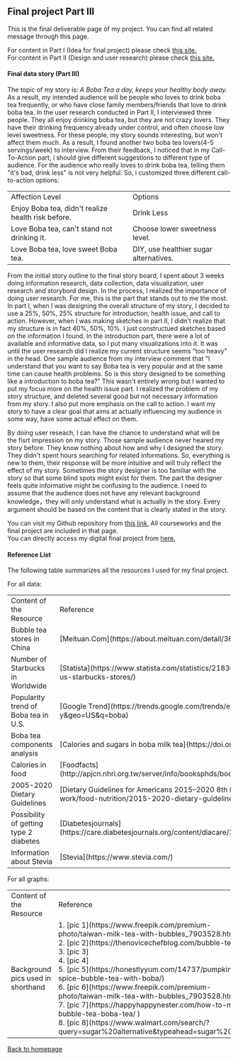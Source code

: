 ## Final project Part III

This is the final deliverable page of my project. You can find all related message through this page.

For content in Part I (Idea for final project) please check [this site.](/final_project_part1_xiaoyes.md) <br>
For content in Part II (Design and user research) please check [this site.](/final_project_part2_xiaoyes.md) <br>

#### Final data story (Part III)

The topic of my story is: *A Boba Tea a day, keeps your healthy body away.*<br>
As a result, my intended audience will be people who loves to drink boba tea frequently, or who have close family members/friends that love to drink boba tea. In the user research conducted in Part II, I interviewed three people. They all enjoy drinking boba tea, but they are not crazy lovers. They have their drinking frequency already under control, and often choose low level sweetness. For these people, my story sounds interesting, but won't affect them much. As a result, I found another two boba tea lovers(4-5 servings/week) to interview. From their feedback, I noticed that in my Call-To-Action part, i should give different suggestions to different type of audience. For the audience who really loves to drink boba tea, telling them "it's bad, drink less" is not very helpful. So, i customized three different call-to-action options: <br>
<table>
<tr>
  <td>Affection Level</td>
  <td>Options</td>
</tr>
<tr>
  <td>Enjoy Boba tea, didn't realize health risk before.</td>
  <td>Drink Less</td>
</tr>
<tr>
  <td>Love Boba tea, can't stand not drinking it.</td>
  <td>Choose lower sweetness level.</td>
</tr>
<tr>
  <td>Love Boba tea, love sweet Boba tea.</td>
  <td>DIY, use healthier sugar alternatives.</td>
</tr>
</table>

From the initial story outline to the final story board, I spent about 3 weeks doing information research, data collection, data visualization, user research and storybord design. In the process, I realized the importance of doing user research. For me, this is the part that stands out to me the most. In part I, when I was designing the overall structure of my story, I decided to use a 25%, 50%, 25% structure for introduction, health issue, and call to action. However, when I was making sketches in part II, I didn't realize that my structure is in fact 40%, 50%, 10%. I just constructued sketches based on the information I found. In the introduction part, there were a lot of available and informative data, so I put many visualizations into it. It was until the user research did I realize my current structure seems "too heavy" in the head. One sample audience from my interview comment that "I understand that you want to say Boba tea is very popular and at the same time can cause health problems. So is this story designed to be something like a introduction to boba tea?" This wasn't entirely wrong but I wanted to put my focus more on the health issue part. I realized the problem of my story structure, and deleted several good but not necessary information from my story. I also put more emphasis on the call to action. I want my story to have a clear goal that aims at actually influencing my audience in some way, have some actual effect on them. <br>

By doing user reseach, I can have the chance to understand what will be the fisrt impression on my story. Those sample audience never heared my story before. They know nothing about how and why I designed the story. They didn't spent hours searching for related informations. So, everything is new to them, their response will be more intuitive and will truly reflect the effect of my story. Sometimes the story designer is too familiar with the story so that some blind spots might exist for them. The part the designer feels quite informative might be confusing to the audience. I need to assume that the audience does not have any relevant background knowledge，they will only understand what is actually in the story. Every argument should be based on the content that is clearly stated in the story.

You can visit my Github repository from [this link.](/README.md) All courseworks and the final project are included in that page. <br> 
You can directly access my digital final project from [here.](https://carnegiemellon.shorthandstories.com/-a-boba-tea-a-day--keeps-your-healthy-body-away---/index.html) 

#### Reference List

The following table summarizes all the resources I used for my final project.<br>

For all data:
<table>
<tr>
  <td>Content of the Resource</td>
  <td>Reference</td>
</tr>
<tr>
  <td>Bubble tea stores in China</td>
  <td>[Meituan.Com](https://about.meituan.com/detail/36)</td>
</tr>
<tr>
  <td>Number of Starbucks in Worldwide</td>
  <td>[Statista](https://www.statista.com/statistics/218366/number-of-international-and-us-starbucks-stores/)</td>
</tr>
 <tr>
  <td>Popularity trend of Boba tea in U.S.</td>
  <td>[Google Trend](https://trends.google.com/trends/explore?date=today%205-y&geo=US&q=boba)</td>
</tr>
<tr>
  <td>Boba tea components analysis</td>
  <td>[Calories and sugars in boba milk tea](https://doi.org/10.1002/fsn3.362)</td>
</tr>
<tr>
  <td>Calories in food</td>
  <td>[Foodfacts](http://apjcn.nhri.org.tw/server/info/booksphds/books/foodfacts/html/data/data2g.html)</td>
</tr>
<tr>
  <td>2005-2020 Dietary Guidelines</td>
  <td>[Dietary Guidelines for Americans 2015–2020 8th Edition](https://health.gov/our-work/food-nutrition/2015-2020-dietary-guidelines/guidelines/)</td>
</tr>
<tr>
  <td>Possibility of getting type 2 diabetes</td>
  <td>[Diabetesjournals](https://care.diabetesjournals.org/content/diacare/33/11/2477.full.pdf)</td>
</tr>
<tr>
  <td>Information about Stevia</td>
  <td>[Stevia](https://www.stevia.com/)</td>
</tr>
</table>

For all graphs:
<table>
<tr>
  <td>Content of the Resource</td>
  <td>Reference</td>
</tr>
<tr>
  <td>Background pics used in shorthand </td>
  <td>
    1. [pic 1](https://www.freepik.com/premium-photo/taiwan-milk-tea-with-bubbles_7903528.htm)<br>
    2. [pic 2](https://thenovicechefblog.com/bubble-tea/)<br>
    3. [pic 3]<br>
    4. [pic 4]<br>
    5. [pic 5](https://honestlyyum.com/14737/pumpkin-spice-bubble-tea-with-boba/)<br>
    6. [pic 6](https://www.freepik.com/premium-photo/taiwan-milk-tea-with-bubbles_7903528.htm)<br>
    7. [pic 7](https://happyhappynester.com/how-to-make-bubble-tea-boba-tea/
)<br>
    8. [pic 8](https://www.walmart.com/search/?query=sugar%20alternative&typeahead=sugar%20alter)<br>
  </td>
</tr>
</table>



[Back to homepage](/README.md)
